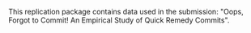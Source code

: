 This replication package contains data used in the submission: "Oops, Forgot to Commit! An Empirical Study of Quick Remedy Commits".
